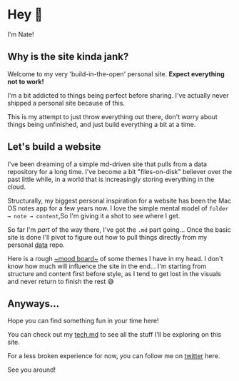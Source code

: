 Hey 👋
======

I'm Nate!

Why is the site kinda jank?
---------------------------

Welcome to my very 'build-in-the-open' personal site. **Expect everything not to work!**

I'm a bit addicted to things being perfect before sharing. I've actually never shipped a personal site because of this.

This is my attempt to just throw everything out there, don't worry about things being unfinished, and just build everything a bit at a time.

Let's build a website
---------------------

I've been dreaming of a simple md-driven site that pulls from a data repository for a long time. I've become a bit "files-on-disk" believer over the past little while, in a world that is increasingly storing everything in the cloud.

Structurally, my biggest personal inspiration for a website has been the Mac OS notes app for a few years now. I love the simple mental model of `folder → note → content`,So I'm giving it a shot to see where I get.

So far I'm *part* of the way there, I've got the `.md` part going... Once the basic site is done I'll pivot to figure out how to pull things directly from my personal [data](https://github.com/iamnbutler/data) repo.

Here is a rough [~mood board~](https://www.figma.com/file/VNpgDenh0jr5gin1E5YoJt/v-14-moodboard?node-id=0%3A1) of some themes I have in my head. I don't know how much will influence the site in the end... I'm starting from structure and content first before style, as I tend to get lost in the visuals and never return to finish the rest 😅

Anyways...
----------

Hope you can find something fun in your time here!

You can check out my [tech.md](https://github.com/iamnbutler/vercel-nuxt/blob/main/.meta/tech.md) to see all the stuff I'll be exploring on this site.

For a less broken experience for now, you can follow me on [twitter](https://twitter.com/iamnbutler) here.

See you around!